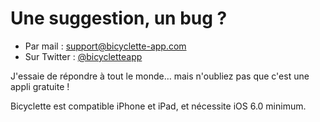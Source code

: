 # Une suggestion, un bug ?

* Par mail : [support@bicyclette-app.com](mailto:support@bicyclette-app.com) 
* Sur Twitter : [@bicycletteapp](http://twitter.com/bicycletteapp)

J'essaie de répondre à tout le monde… mais n'oubliez pas que c'est une appli gratuite&nbsp;!

Bicyclette est compatible iPhone et iPad, et nécessite iOS 6.0 minimum.
